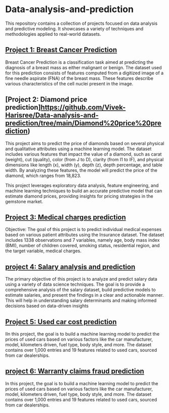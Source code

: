 # Data-analysis-and-prediction
This repository contains a collection of projects focused on data analysis and predictive modeling. It showcases a variety of techniques and methodologies applied to real-world datasets.
## [Project 1: Breast Cancer Prediction](https://github.com/Vivek-Harisree/Data-analysis-and-prediction/tree/main/Breast%20Cancer%20Prediction)
Breast Cancer Prediction is a classification task aimed at predicting the diagnosis of a breast mass as either malignant or benign. The dataset used for this prediction consists of features computed from a digitized image of a fine needle aspirate (FNA) of the breast mass. These features describe various characteristics of the cell nuclei present in the image.
## [Project 2: Diamond price prediction]https://github.com/Vivek-Harisree/Data-analysis-and-prediction/tree/main/Diamond%20price%20prediction)
This project aims to predict the price of diamonds based on several physical and qualitative attributes using a machine learning model. The dataset includes various features that impact the value of a diamond, such as carat (weight), cut (quality), color (from J to D), clarity (from I1 to IF), and physical dimensions like length (x), width (y), depth (z), depth percentage, and table width. By analyzing these features, the model will predict the price of the diamond, which ranges from 
18,823.

This project leverages exploratory data analysis, feature engineering, and machine learning techniques to build an accurate predictive model that can estimate diamond prices, providing insights for pricing strategies in the gemstone market.
## [Project 3: Medical charges prediction](https://github.com/Vivek-Harisree/Data-analysis-and-prediction/tree/main/Medical%20Charges%20Prediction)
Objective: The goal of this project is to predict individual medical expenses based on various patient attributes using the Insurance dataset. The dataset includes 1338 observations and 7 variables, namely age, body mass index (BMI), number of children covered, smoking status, residential region, and the target variable, medical charges.
## [project 4: Salary analysis and prediction](https://github.com/Vivek-Harisree/Data-analysis-and-prediction/tree/main/Salary%20Analysis%20and%20prediction)
The primary objective of this project is to analyze and predict salary data using a variety of data science techniques. The goal is to provide a comprehensive analysis of the salary dataset, build predictive models to estimate salaries, and 
present the findings in a clear and actionable manner. This will help in understanding salary determinants and making informed decisions based on data-driven insights
## [Project 5: Used car cost prediction](https://github.com/Vivek-Harisree/Data-analysis-and-prediction/tree/main/Used%20car%20cost%20prediction)
IIn this project, the goal is to build a machine learning model to predict the prices of used cars based on various factors like the car manufacturer, model, kilometers driven, fuel type, body style, and more. The dataset contains over 1,000 entries and 19 features related to used cars, sourced from car dealerships.
## [project 6: Warranty claims fraud prediction](https://github.com/Vivek-Harisree/Data-analysis-and-prediction/tree/main/Warranty%20claims%20fraud%20prediction)
In this project, the goal is to build a machine learning model to predict the prices of used cars based on various factors like the car manufacturer, model, kilometers driven, fuel type, body style, and more. The dataset contains over 1,000 entries and 19 features related to used cars, sourced from car dealerships.
